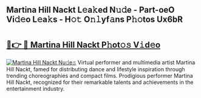 ## Martina Hill Nackt L𝚎a𝚔ed N𝚞𝚍e - Part-oeO Vi𝚍𝚎o L𝚎a𝚔s - H𝚘𝚝 O𝚗𝚕yf𝚊ns P𝚑𝚘tos Ux6bR

# <h2><a href="http://kff5d5g.oniu.top/?m=Martina+Hill+Nackt">🔗👉 🔴 Martina Hill Nackt P𝚑ot𝚘𝚜 V𝚒d𝚎o</a></h2>

[![Martina Hill Nackt Nu𝚍e𝚜](https://i.imgur.com/0qMVB7G.gif)](http://kff5d5g.oniu.top/?m=Martina+Hill+Nackt)
Virtual performer and multimedia artist Martina Hill Nackt, famed for distributing dance and lifestyle inspiration through trending choreographies and compact films. Prodigious performer Martina Hill Nackt, recognized for their remarkable talents and achievements in the entertainment industry.  
